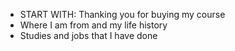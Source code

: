 * START WITH: Thanking you for buying my course
* Where I am from and my life history
* Studies and jobs that I have done
